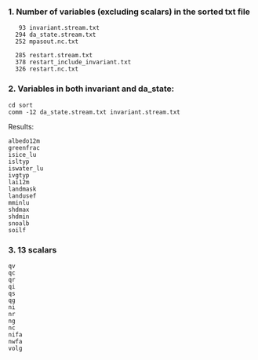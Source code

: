 
### 1. Number of variables (excluding scalars) in the sorted txt file
```
   93 invariant.stream.txt
  294 da_state.stream.txt
  252 mpasout.nc.txt

  285 restart.stream.txt
  378 restart_include_invariant.txt
  326 restart.nc.txt
```

### 2. Variables in both invariant and da_state:
```
cd sort
comm -12 da_state.stream.txt invariant.stream.txt
```
Results:
```
albedo12m
greenfrac
isice_lu
isltyp
iswater_lu
ivgtyp
lai12m
landmask
landusef
mminlu
shdmax
shdmin
snoalb
soilf
```

### 3. 13 scalars
```
qv
qc
qr
qi
qs
qg
ni
nr
ng
nc
nifa
nwfa
volg
```
